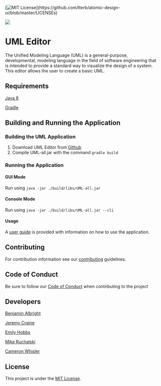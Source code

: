 [![MIT License](https://img.shields.io/apm/l/atomic-design-ui.svg?)](https://github.com/tterb/atomic-design-ui/blob/master/LICENSEs)

<img src="https://img.shields.io/badge/java-%23ED8B00.svg?&style=for-the-badge&logo=java&logoColor=white"/>

# UML Editor 
The Unified Modeling Language (UML) is a general-purpose, developmental, modeling language in the field of software engineering that is intended to provide a standard way to visualize the design of a system. This editor allows the user to create a basic UML.

## Requirements
[Java 8](https://www.oracle.com/java/technologies/javase/javase-jdk8-downloads.html)

[Gradle](https://gradle.org/install/)

## Building and Running the Application
### Building the UML Application
1. Download UML Editor from [Github](https://github.com/mucsci-students/2020fa-420-GreenStringBean)
2. Compile UML-all.jar with the command `gradle build`

### Running the Application
#### GUI Mode
Run using `java -jar ./build/libs/UML-all.jar`

#### Console Mode
Run using `java -jar ./build/libs/UML-all.jar --cli`

#### Usage
A [user guide](https://github.com/mucsci-students/2020fa-420-GreenStringBean/blob/develop/UserGuide.md) is provided with information on how to use the application. 

## Contributing
For contribution information see our [contributing](https://github.com/mucsci-students/2020fa-420-GreenStringBean/blob/develop/CONTRIBUTING.md) guidelines.

## Code of Conduct
Be sure to follow our [Code of Conduct](https://github.com/mucsci-students/2020fa-420-GreenStringBean/blob/develop/CODE_OF_CONDUCT.md) when contributing to the project

## Developers
[Benjamin Albright](https://github.com/Jakarith)

[Jeremy Craine](https://github.com/jbcraine)

[Emily Hobbs](https://github.com/eahobbs)

[Mike Ruchalski](https://github.com/mruchalski280)

[Cameron Whisler](https://github.com/camwhis1)

## License
This project is under the [MIT License](https://github.com/mucsci-students/2020fa-420-GreenStringBean/blob/develop/LICENSE).

